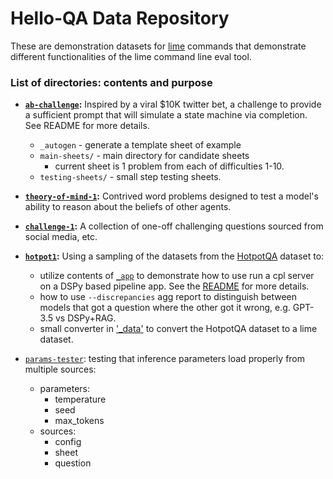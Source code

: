 # Hello-QA Data Repository

These are demonstration datasets for [lime](https://github.com/sutt/lime) commands that demonstrate different functionalities of the lime command line eval tool.

### List of directories: contents and purpose

- **[`ab-challenge`](./ab-challenge):** Inspired by a viral $10K twitter bet, a challenge to provide a sufficient prompt that will simulate a state machine via completion. See README for more details.
  - `_autogen` - generate a template sheet of example
  - `main-sheets/` - main directory for candidate sheets
    - current sheet is 1 problem from each of difficulties 1-10.
  - `testing-sheets/` - small step testing sheets.

- **[`theory-of-mind-1`](./theory-of-mind-1):** Contrived word problems designed to test a model's ability to reason about the beliefs of other agents.

- **[`challenge-1`](./challenge-1):** A collection of one-off challenging questions sourced from social media, etc.

- **[`hotpot1`](./hotpot1):** Using a sampling of the datasets from the [HotpotQA](https://hotpotqa.github.io/) dataset to:
  - utilize contents of [`_app`](./hotpot1/_app) to demonstrate how to use run a cpl server on a DSPy based pipeline app. See the [README](./hotpot1/_app/readme.md) for more details.
  - how to use `--discrepancies` agg report to distinguish between models that got a question where the other got it wrong, e.g. GPT-3.5 vs DSPy+RAG.
  - small converter in ['_data'](./hotpot1/_data) to convert the HotpotQA dataset to a lime dataset.

- [`params-tester`](./params-tester/): testing that inference parameters load properly from multiple sources:
   - parameters:
     - temperature
     - seed
     - max_tokens
   - sources:
     - config
     - sheet
     - question